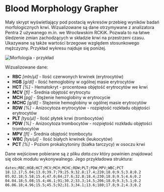 # Blood Morphology Grapher

Mały skrypt wyświetlający pod postacią wykresów przebieg wyników badań morfologicznych krwi. Wizualizowane są dane otrzymywane z analizatora Pentra 2 używanego m.in. we Wrocławskim RCKiK. Pozwala to na łatwe śledzenie zmian zachodzących w składzie krwi na przestrzeni czasu. Ukazywane są także wartości brzegowe względem stosunkowego mężczyzny. Przykład wykresu najduje się poniżej.

![Morfologia - przykład](https://i.imgur.com/bj7rkjE.png)

Wizualizowane dane:
* **RBC** *[mln/µl]* - Ilość czerwonych krwinek (erytrocytów)
* **HGB** *[g/dl]* - Ilość hemoglobiny w ogólnej masie erytrocytów
* **HCT** *[%]* - Hematokryt - procentowa objętość erytrocytów we krwi
* **MCV** *[fl]* - Średnia objętość erytrocytu
* **MCH** *[pg]* - Stężenie hemoglobiny w erytrocycie
* **MCHC** *[g/dl]* - Stężenie hemoglobiny w ogólnej masie erytrocytów
* **RDW** *[%]* - Anizocytoza erytrocytów - rozpiętość rozkładu objętości erytrocytów
* **PLT** *[tys/µl]* - Ilość płytek krwi (trombocytów)
* **PDW** *[%]* - Anizocytoza trombocytów - rozpiętość rozkładu objętości trombocytów
* **MPV** *[fl]* - Średnia objętość trombocytu
* **WBC** *[tys/µl]* - Ilość białych krwinek (leukocytów)
* **PCT** *[%]* - Poziom prokalcytoniny (białka tarczycy) w osoczu krwi

Dane wejściowe pobierane są z pliku *data.csv* który powinien znajdować się obok modułu wykonywalnego. Jego przykładowa struktura:

```
dates;RBC;HGB;HCT;MCV;MCH;MCHC;RDW;PLT;PDW;MPV;WBC;PCT
18.12.17;5.04;13.0;39.7;79;25.9;32.8;17.4;220;18.0;9.5;3.8;0.2
05.02.18;5.58;15.4;47.0;84;27.6;32.8;18.4;230;18.8;9.5;4.6;0.2
04.04.18;5.08;15.4;46.1;91;30.2;33.3;14.5;206;18.0;9.3;5.1;0.2
06.06.18;4.96;15.5;45.5;92;31.3;34.1;13.6;180;17.8;9.2;4.3;0.2
```
